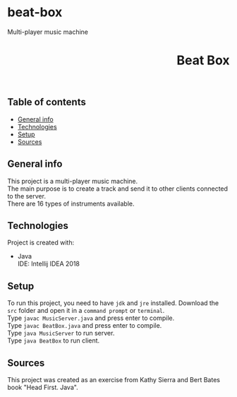 # beat-box
Multi-player music machine
<h1 align="right">Beat Box</h1><br>

## Table of contents
* [General info](#general-info)
* [Technologies](#technologies)
* [Setup](#setup)
* [Sources](#sources)

## General info
This project is a multi-player music machine.  
The main purpose is to create a track and send it to other clients connected to the server.  
There are 16 types of instruments available.

## Technologies
Project is created with:
* Java  
IDE: Intellij IDEA 2018

## Setup
To run this project, you need to have `jdk` and `jre` installed.
Download the `src` folder and open it in a `command prompt` or `terminal`.  
Type `javac MusicServer.java` and press enter to compile.  
Type `javac BeatBox.java` and press enter to compile.  
Type `java MusicServer` to run server.  
Type `java BeatBox` to run client.

## Sources
This project was created as an exercise from Kathy Sierra and Bert Bates book "Head First. Java".
